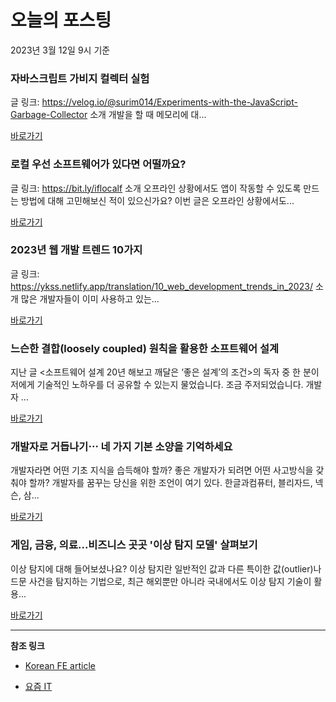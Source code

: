 # 오늘의 포스팅 
2023년 3월 12일 9시 기준 

###  자바스크립트 가비지 컬렉터 실험 

 글 링크: https://velog.io/@surim014/Experiments-with-the-JavaScript-Garbage-Collector 소개 개발을 할 때 메모리에 대... 

 [바로가기](https://kofearticle.substack.com/p/korean-fe-article-fcd) 

###  로컬 우선 소프트웨어가 있다면 어떨까요? 

 글 링크: https://bit.ly/iflocalf 소개 오프라인 상황에서도 앱이 작동할 수 있도록 만드는 방법에 대해 고민해보신 적이 있으신가요? 이번 글은 오프라인 상황에서도... 

 [바로가기](https://kofearticle.substack.com/p/korean-fe-article-b13) 

###  2023년 웹 개발 트렌드 10가지 

 글 링크: https://ykss.netlify.app/translation/10_web_development_trends_in_2023/ 소개 많은 개발자들이 이미 사용하고 있는... 

 [바로가기](https://kofearticle.substack.com/p/korean-fe-article-2023-10) 

### 느슨한 결합(loosely coupled) 원칙을 활용한 소프트웨어 설계 

 지난 글 <소프트웨어 설계 20년 해보고 깨달은 ‘좋은 설계’의 조건>의 독자 중 한 분이 저에게 기술적인 노하우를 더 공유할 수 있는지 물었습니다. 조금 주저되었습니다. 개발자 ... 

 [바로가기](https://yozm.wishket.com/magazine/detail/1926/) 

### 개발자로 거듭나기⋯ 네 가지 기본 소양을 기억하세요 

 개발자라면 어떤 기초 지식을 습득해야 할까? 좋은 개발자가 되려면 어떤 사고방식을 갖춰야 할까? 개발자를 꿈꾸는 당신을 위한 조언이 여기 있다. 한글과컴퓨터, 블리자드, 넥슨, 삼... 

 [바로가기](https://yozm.wishket.com/magazine/detail/1921/) 

### 게임, 금융, 의료...비즈니스 곳곳 '이상 탐지 모델' 살펴보기 

 이상 탐지에 대해 들어보셨나요? 이상 탐지란 일반적인 값과 다른 특이한 값(outlier)나 드문 사건을 탐지하는 기법으로, 최근 해외뿐만 아니라 국내에서도 이상 탐지 기술이 활용... 

 [바로가기](https://yozm.wishket.com/magazine/detail/1919/) 

---

**참조 링크**

- [Korean FE article](https://kofearticle.substack.com) 

- [요즘 IT](https://yozm.wishket.com/magazine) 

